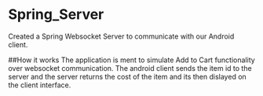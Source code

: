 # Spring_Server 
Created a Spring Websocket Server to communicate with our Android client.

##How it works
The application is ment to simulate Add to Cart functionality over websocket communication.
The android client sends the item id to the server and the server returns the cost of the item and its then dislayed on the client interface.
